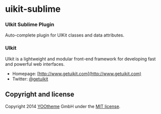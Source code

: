 uikit-sublime
=============

### UIkit Sublime Plugin

Auto-complete plugin for UIKit classes and data attributes.

### UIkit

UIkit is a lightweight and modular front-end framework for developing fast and powerful web interfaces.

* Homepage: [http://www.getuikit.com](http://www.getuikit.com)
* Twitter: [@getuikit](http://twitter.com/getuikit)


## Copyright and license

Copyright 2014 [YOOtheme](http://www.yootheme.com) GmbH under the [MIT license](LICENSE.md).
